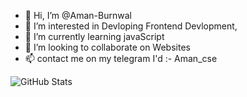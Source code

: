- 👋 Hi, I’m @Aman-Burnwal
- 👀 I’m interested in Devloping Frontend Devlopment, 
- 🌱 I’m currently learning javaScript
- 💞️ I’m looking to collaborate on Websites
- 📫 contact me on my telegram I'd :- Aman_cse

![GitHub Stats](https://github-readme-stats.vercel.app/api?username=Aman-Burnwal&theme=radical)

<!---
Aman-Burnwal/Aman-Burnwal is a ✨ special ✨ repository because its `README.md` (this file) appears on your GitHub profile.
You can click the Preview link to take a look at your changes.
--->

